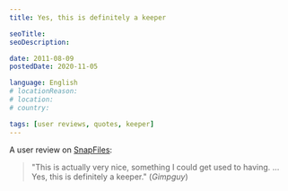 ```yaml
---
title: Yes, this is definitely a keeper

seoTitle:
seoDescription:

date: 2011-08-09
postedDate: 2020-11-05

language: English
# locationReason:
# location:
# country:

tags: [user reviews, quotes, keeper]
---
```


A user review on [SnapFiles](http://www.snapfiles.com/get/cinemadrape.html):

> "This is actually very nice, something I could get used to having. ... Yes, this is definitely a keeper." (_Gimpguy_)

<!--more-->
